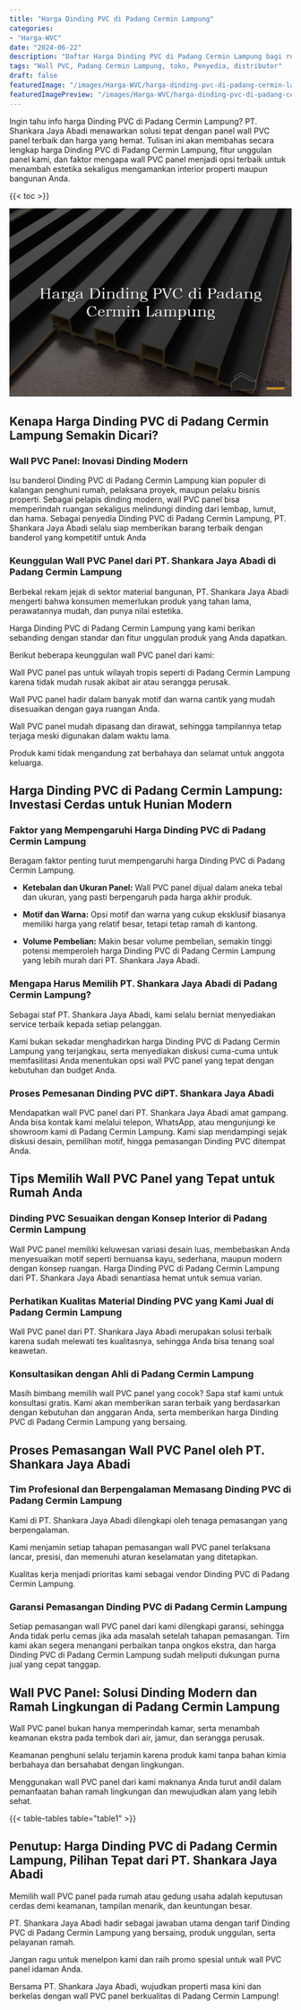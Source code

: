 ```yaml
---
title: "Harga Dinding PVC di Padang Cermin Lampung"
categories:
- "Harga-WVC"
date: "2024-06-22"
description: "Daftar Harga Dinding PVC di Padang Cermin Lampung bagi rumah, kantor, serta toko. Panel berkualitas, beragam motif, pilihan warna elegan, beserta layanan penempatan oleh teknisi ahli serta garansi resmi!|Layanan distribusi Dinding PVC di Padang Cermin Lampung untuk kebutuhan hunian, kantor, atau ritel, beserta material unggulan dan penempatan oleh tenaga ahli profesional serta jaminan resmi.|Pilihan Dinding PVC di Padang Cermin Lampung yang andal untuk tempat tinggal, office, serta ritel, bersama panel berkualitas dan pemasangan oleh teknisi berpengalaman serta kepastian resmi.|Penjualan Dinding PVC di Padang Cermin Lampung bagi rumah, kantor, dan gerai, dengan material terbaik dan instalasi dikerjakan oleh teknisi profesional, disertai beserta kepastian resmi.}"
tags: "Wall PVC, Padang Cermin Lampung, toko, Penyedia, distributor"
draft: false
featuredImage: "/images/Harga-WVC/harga-dinding-pvc-di-padang-cermin-lampung.png"
featuredImagePreview: "/images/Harga-WVC/harga-dinding-pvc-di-padang-cermin-lampung.png"
---
```


Ingin tahu info harga Dinding PVC di Padang Cermin Lampung? PT. Shankara Jaya Abadi menawarkan solusi tepat dengan panel wall PVC panel terbaik dan harga yang hemat. Tulisan ini akan membahas secara lengkap harga Dinding PVC di Padang Cermin Lampung, fitur unggulan panel kami, dan faktor mengapa wall PVC panel menjadi opsi terbaik untuk menambah estetika sekaligus mengamankan interior properti maupun bangunan Anda.

{{< toc >}}

![Harga Dinding PVC di Padang Cermin Lampung](/images/Harga-WVC/Harga-Dinding-PVC-di-Padang-Cermin-Lampung.png)

## Kenapa Harga Dinding PVC di Padang Cermin Lampung Semakin Dicari?

### Wall PVC Panel: Inovasi Dinding Modern

Isu banderol Dinding PVC di Padang Cermin Lampung kian populer di kalangan penghuni rumah, pelaksana proyek, maupun pelaku bisnis properti. Sebagai pelapis dinding modern, wall PVC panel bisa memperindah ruangan sekaligus melindungi dinding dari lembap, lumut, dan hama. Sebagai penyedia Dinding PVC di Padang Cermin Lampung, PT. Shankara Jaya Abadi selalu siap memberikan barang terbaik dengan banderol yang kompetitif untuk Anda

### Keunggulan Wall PVC Panel dari PT. Shankara Jaya Abadi di Padang Cermin Lampung

Berbekal rekam jejak di sektor material bangunan, PT. Shankara Jaya Abadi mengerti bahwa konsumen memerlukan produk yang tahan lama, perawatannya mudah, dan punya nilai estetika.

Harga Dinding PVC di Padang Cermin Lampung yang kami berikan sebanding dengan standar dan fitur unggulan produk yang Anda dapatkan.

Berikut beberapa keunggulan wall PVC panel dari kami:

Wall PVC panel pas untuk wilayah tropis seperti di Padang Cermin Lampung karena tidak mudah rusak akibat air atau serangga perusak.

Wall PVC panel hadir dalam banyak motif dan warna cantik yang mudah disesuaikan dengan gaya ruangan Anda.

Wall PVC panel mudah dipasang dan dirawat, sehingga tampilannya tetap terjaga meski digunakan dalam waktu lama.

Produk kami tidak mengandung zat berbahaya dan selamat untuk anggota keluarga.

## Harga Dinding PVC di Padang Cermin Lampung: Investasi Cerdas untuk Hunian Modern

### Faktor yang Mempengaruhi Harga Dinding PVC di Padang Cermin Lampung

Beragam faktor penting turut mempengaruhi harga Dinding PVC di Padang Cermin Lampung.

- **Ketebalan dan Ukuran Panel:** Wall PVC panel dijual dalam aneka tebal dan ukuran, yang pasti berpengaruh pada harga akhir produk.

- **Motif dan Warna:** Opsi motif dan warna yang cukup eksklusif biasanya memiliki harga yang relatif besar, tetapi tetap ramah di kantong.

- **Volume Pembelian:** Makin besar volume pembelian, semakin tinggi potensi memperoleh harga Dinding PVC di Padang Cermin Lampung yang lebih murah dari PT. Shankara Jaya Abadi.

### Mengapa Harus Memilih PT. Shankara Jaya Abadi di Padang Cermin Lampung?

Sebagai staf PT. Shankara Jaya Abadi, kami selalu berniat menyediakan service terbaik kepada setiap pelanggan.

Kami bukan sekadar menghadirkan harga Dinding PVC di Padang Cermin Lampung yang terjangkau, serta menyediakan diskusi cuma-cuma untuk memfasilitasi Anda menentukan opsi wall PVC panel yang tepat dengan kebutuhan dan budget Anda.

### Proses Pemesanan Dinding PVC diPT. Shankara Jaya Abadi

Mendapatkan wall PVC panel dari PT. Shankara Jaya Abadi amat gampang. Anda bisa kontak kami melalui telepon, WhatsApp, atau mengunjungi ke showroom kami di Padang Cermin Lampung. Kami siap mendampingi sejak diskusi desain, pemilihan motif, hingga pemasangan Dinding PVC ditempat Anda.

## Tips Memilih Wall PVC Panel yang Tepat untuk Rumah Anda

### Dinding PVC Sesuaikan dengan Konsep Interior di Padang Cermin Lampung

Wall PVC panel memiliki keluwesan variasi desain luas, membebaskan Anda menyesuaikan motif seperti bernuansa kayu, sederhana, maupun modern dengan konsep ruangan. Harga Dinding PVC di Padang Cermin Lampung dari PT. Shankara Jaya Abadi senantiasa hemat untuk semua varian.

### Perhatikan Kualitas Material Dinding PVC yang Kami Jual di Padang Cermin Lampung

Wall PVC panel dari PT. Shankara Jaya Abadi merupakan solusi terbaik karena sudah melewati tes kualitasnya, sehingga Anda bisa tenang soal keawetan.

### Konsultasikan dengan Ahli di Padang Cermin Lampung

Masih bimbang memilih wall PVC panel yang cocok? Sapa staf kami untuk konsultasi gratis. Kami akan memberikan saran terbaik yang berdasarkan dengan kebutuhan dan anggaran Anda, serta memberikan harga Dinding PVC di Padang Cermin Lampung yang bersaing.

## Proses Pemasangan Wall PVC Panel oleh PT. Shankara Jaya Abadi

### Tim Profesional dan Berpengalaman Memasang Dinding PVC di Padang Cermin Lampung

Kami di PT. Shankara Jaya Abadi dilengkapi oleh tenaga pemasangan yang berpengalaman.

Kami menjamin setiap tahapan pemasangan wall PVC panel terlaksana lancar, presisi, dan memenuhi aturan keselamatan yang ditetapkan.

Kualitas kerja menjadi prioritas kami sebagai vendor Dinding PVC di Padang Cermin Lampung.

### Garansi Pemasangan Dinding PVC di Padang Cermin Lampung

Setiap pemasangan wall PVC panel dari kami dilengkapi garansi, sehingga Anda tidak perlu cemas jika ada masalah setelah tahapan pemasangan. Tim kami akan segera menangani perbaikan tanpa ongkos ekstra, dan harga Dinding PVC di Padang Cermin Lampung sudah meliputi dukungan purna jual yang cepat tanggap.

## Wall PVC Panel: Solusi Dinding Modern dan Ramah Lingkungan di Padang Cermin Lampung

Wall PVC panel bukan hanya memperindah kamar, serta menambah keamanan ekstra pada tembok dari air, jamur, dan serangga perusak.

Keamanan penghuni selalu terjamin karena produk kami tanpa bahan kimia berbahaya dan bersahabat dengan lingkungan.

Menggunakan wall PVC panel dari kami maknanya Anda turut andil dalam pemanfaatan bahan ramah lingkungan dan mewujudkan alam yang lebih sehat.

{{< table-tables table="table1" >}}

## Penutup: Harga Dinding PVC di Padang Cermin Lampung, Pilihan Tepat dari PT. Shankara Jaya Abadi

Memilih wall PVC panel pada rumah atau gedung usaha adalah keputusan cerdas demi keamanan, tampilan menarik, dan keuntungan besar.

PT. Shankara Jaya Abadi hadir sebagai jawaban utama dengan tarif Dinding PVC di Padang Cermin Lampung yang bersaing, produk unggulan, serta pelayanan ramah.

Jangan ragu untuk menelpon kami dan raih promo spesial untuk wall PVC panel idaman Anda.

Bersama PT. Shankara Jaya Abadi, wujudkan properti masa kini dan berkelas dengan wall PVC panel berkualitas di Padang Cermin Lampung!
